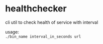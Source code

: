 # healthchecker
cli util to check health of service with interval

usage:  
      ```./bin_name interval_in_seconds url```
